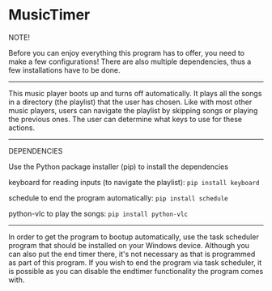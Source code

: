 # MusicTimer

NOTE!

Before you can enjoy everything this program has to offer, you need to make a few configurations!
There are also multiple dependencies, thus a few installations have to be done.

---
This music player boots up and turns off automatically. It plays all the songs in a directory (the playlist) that the user 
has chosen. Like with most other music players, users can navigate the playlist by skipping songs or playing the previous 
ones. The user can determine what keys to use for these actions.

---
DEPENDENCIES

Use the Python package installer (pip) to install the dependencies

keyboard for reading inputs (to navigate the playlist): 
``` pip install keyboard ```

schedule to end the program automatically:
``` pip install schedule ```

python-vlc to play the songs:
``` pip install python-vlc ```

---
In order to get the program to bootup automatically, use the task scheduler program that should be installed on your
Windows device. Although you can also put the end timer there, it's not necessary as that is programmed as part
of this program. If you wish to end the program via task scheduler, it is possible as you can disable the endtimer
functionality the program comes with.
